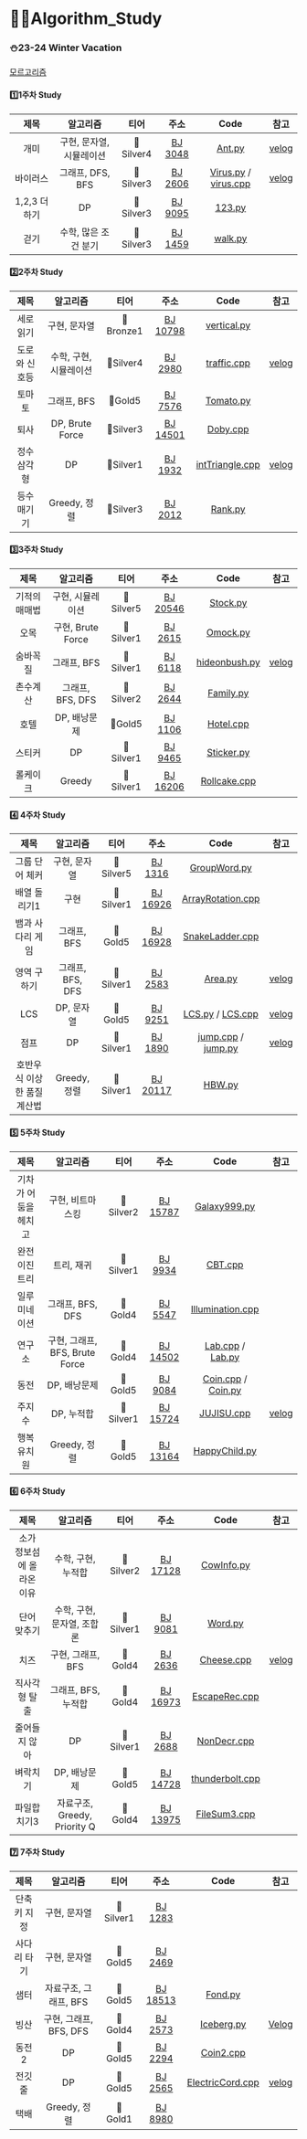 # 👨‍💻Algorithm_Study

### ⛄23-24 Winter Vacation
[모르고리즘](https://www.acmicpc.net/group/19643)
#### 1️⃣1주차 Study

|제목|알고리즘|티어|주소|Code|참고|
|:------:|:---:|:---:|:---:|:---:|:--:|
|개미|구현, 문자열, 시뮬레이션|🥈Silver4|[BJ 3048](https://www.acmicpc.net/problem/3048)|[Ant.py](https://github.com/Hyunjoon83/Algorithm_Study/blob/main/1%EC%A3%BC%EC%B0%A8%20%EC%8A%A4%ED%84%B0%EB%94%94/Ant.py)|[velog](https://velog.io/@hyunjoon0803/Python-%EB%B0%B1%EC%A4%80-3048-%EA%B0%9C%EB%AF%B8)|
|바이러스|그래프, DFS, BFS|🥈Silver3|[BJ 2606](https://www.acmicpc.net/problem/2606)|[Virus.py](https://github.com/Hyunjoon83/Algorithm_Study/blob/main/1%EC%A3%BC%EC%B0%A8%20%EC%8A%A4%ED%84%B0%EB%94%94/Virus.py) / [virus.cpp](https://github.com/Hyunjoon83/Algorithm_Study/blob/main/1%EC%A3%BC%EC%B0%A8%20%EC%8A%A4%ED%84%B0%EB%94%94/virus.cpp)|[velog](https://velog.io/@hyunjoon0803/C-%EB%B0%B1%EC%A4%80-2606-%EB%B0%94%EC%9D%B4%EB%9F%AC%EC%8A%A4)|
|1,2,3 더하기|DP|🥈Silver3|[BJ 9095](https://www.acmicpc.net/problem/9095)|[123.py](https://github.com/Hyunjoon83/Algorithm_Study/blob/main/1%EC%A3%BC%EC%B0%A8%20%EC%8A%A4%ED%84%B0%EB%94%94/123.py)||
|걷기|수학, 많은 조건 분기|🥈Silver3|[BJ 1459](https://www.acmicpc.net/problem/1459)|[walk.py](https://github.com/Hyunjoon83/Algorithm_Study/blob/main/1%EC%A3%BC%EC%B0%A8%20%EC%8A%A4%ED%84%B0%EB%94%94/walk.py)||

#### 2️⃣2주차 Study

|제목|알고리즘|티어|주소|Code|참고|
|:------:|:---:|:---:|:---:|:---:|:---:|
|세로읽기|구현, 문자열|🥉Bronze1|[BJ 10798](https://www.acmicpc.net/problem/10798)|[vertical.py](https://github.com/Hyunjoon83/Algorithm_Study/blob/main/2%EC%A3%BC%EC%B0%A8%20%EC%8A%A4%ED%84%B0%EB%94%94/vertical.py)||
|도로와 신호등|수학, 구현, 시뮬레이션|🥈Silver4|[BJ 2980](https://www.acmicpc.net/problem/2980)|[traffic.cpp](https://github.com/Hyunjoon83/Algorithm_Study/blob/main/2%EC%A3%BC%EC%B0%A8%20%EC%8A%A4%ED%84%B0%EB%94%94/traffic.cpp)|[velog](https://velog.io/@hyunjoon0803/C-%EB%B0%B1%EC%A4%80-2980-%EB%8F%84%EB%A1%9C%EC%99%80-%EC%8B%A0%ED%98%B8%EB%93%B1)|
|토마토|그래프, BFS|🥇Gold5|[BJ 7576](https://www.acmicpc.net/problem/7576)|[Tomato.py](https://github.com/Hyunjoon83/Algorithm_Study/blob/main/2%EC%A3%BC%EC%B0%A8%20%EC%8A%A4%ED%84%B0%EB%94%94/Tomato.py)||
|퇴사|DP, Brute Force|🥈Silver3|[BJ 14501](https://www.acmicpc.net/problem/14501)|[Doby.cpp](https://github.com/Hyunjoon83/Algorithm_Study/blob/main/2%EC%A3%BC%EC%B0%A8%20%EC%8A%A4%ED%84%B0%EB%94%94/Doby.cpp)||
|정수 삼각형|DP|🥈Silver1|[BJ 1932](https://www.acmicpc.net/problem/1932)|[intTriangle.cpp](https://github.com/Hyunjoon83/Algorithm_Study/blob/main/2%EC%A3%BC%EC%B0%A8%20%EC%8A%A4%ED%84%B0%EB%94%94/intTriangle.cpp)|[velog](https://velog.io/@hyunjoon0803/C-%EB%B0%B1%EC%A4%80-1932-%EC%A0%95%EC%88%98-%EC%82%BC%EA%B0%81%ED%98%95)|
|등수 매기기|Greedy, 정렬|🥈Silver3|[BJ 2012](https://www.acmicpc.net/problem/2012)|[Rank.py](https://github.com/Hyunjoon83/Algorithm_Study/blob/main/2%EC%A3%BC%EC%B0%A8%20%EC%8A%A4%ED%84%B0%EB%94%94/Rank.py)||

#### 3️⃣3주차 Study
|제목|알고리즘|티어|주소|Code|참고|
|:------:|:---:|:---:|:---:|:---:|:---:|
|기적의 매매법|구현, 시뮬레이션|🥈Silver5|[BJ 20546](https://www.acmicpc.net/problem/20546)|[Stock.py](https://github.com/Hyunjoon83/Algorithm_Study/blob/main/3%EC%A3%BC%EC%B0%A8%20%EC%8A%A4%ED%84%B0%EB%94%94/Stock.py)||
|오목|구현, Brute Force|🥈Silver1|[BJ 2615](https://www.acmicpc.net/problem/2615)|[Omock.py](https://github.com/Hyunjoon83/Algorithm_Study/blob/main/3%EC%A3%BC%EC%B0%A8%20%EC%8A%A4%ED%84%B0%EB%94%94/Omock.py)||
|숨바꼭질|그래프, BFS|🥈Silver1|[BJ 6118](https://www.acmicpc.net/problem/6118)|[hideonbush.py](https://github.com/Hyunjoon83/Algorithm_Study/blob/main/3%EC%A3%BC%EC%B0%A8%20%EC%8A%A4%ED%84%B0%EB%94%94/hideonbush.py)|[velog](https://velog.io/@hyunjoon0803/Python-%EB%B0%B1%EC%A4%80-6118-%EC%88%A8%EB%B0%94%EA%BC%AD%EC%A7%88)|
|촌수계산|그래프, BFS, DFS|🥈Silver2|[BJ 2644](https://www.acmicpc.net/problem/2644)|[Family.py](https://github.com/Hyunjoon83/Algorithm_Study/blob/main/3%EC%A3%BC%EC%B0%A8%20%EC%8A%A4%ED%84%B0%EB%94%94/Family.py)||
|호텔|DP, 배낭문제|🥇Gold5|[BJ 1106](https://www.acmicpc.net/problem/1106)|[Hotel.cpp](https://github.com/Hyunjoon83/Algorithm_Study/blob/main/3%EC%A3%BC%EC%B0%A8%20%EC%8A%A4%ED%84%B0%EB%94%94/Hotel.cpp)||
|스티커|DP|🥈Silver1|[BJ 9465](https://www.acmicpc.net/problem/9465)|[Sticker.py](https://github.com/Hyunjoon83/Algorithm_Study/blob/main/3%EC%A3%BC%EC%B0%A8%20%EC%8A%A4%ED%84%B0%EB%94%94/Sticker.py)||
|롤케이크|Greedy|🥈Silver1|[BJ 16206](https://www.acmicpc.net/problem/16206)|[Rollcake.cpp](https://github.com/Hyunjoon83/Algorithm_Study/blob/main/3%EC%A3%BC%EC%B0%A8%20%EC%8A%A4%ED%84%B0%EB%94%94/Rollcake.cpp)||

#### 4️⃣ 4주차 Study
|제목|알고리즘|티어|주소|Code|참고|
|:------:|:---:|:---:|:---:|:---:|:---:|
|그룹 단어 체커|구현, 문자열|🥈Silver5|[BJ 1316](https://www.acmicpc.net/problem/1316)|[GroupWord.py](https://github.com/Hyunjoon83/Algorithm_Study/blob/main/4%EC%A3%BC%EC%B0%A8%20%EC%8A%A4%ED%84%B0%EB%94%94/GroupWord.py)||
|배열 돌리기1|구현|🥈Silver1|[BJ 16926](https://www.acmicpc.net/problem/16926)|[ArrayRotation.cpp](https://github.com/Hyunjoon83/Algorithm_Study/blob/main/4%EC%A3%BC%EC%B0%A8%20%EC%8A%A4%ED%84%B0%EB%94%94/ArrayRotation.cpp)||
|뱀과 사다리 게임|그래프, BFS|🥇Gold5|[BJ 16928](https://www.acmicpc.net/problem/16928)|[SnakeLadder.cpp](https://github.com/Hyunjoon83/Algorithm_Study/blob/main/4%EC%A3%BC%EC%B0%A8%20%EC%8A%A4%ED%84%B0%EB%94%94/SnakeLadder.cpp)||
|영역 구하기|그래프, BFS, DFS|🥈Silver1|[BJ 2583](https://www.acmicpc.net/problem/2583)|[Area.py](https://github.com/Hyunjoon83/Algorithm_Study/blob/main/4%EC%A3%BC%EC%B0%A8%20%EC%8A%A4%ED%84%B0%EB%94%94/Area.py)|[velog](https://velog.io/@hyunjoon0803/Python-%EB%B0%B1%EC%A4%80-2583-%EC%98%81%EC%97%AD-%EA%B5%AC%ED%95%98%EA%B8%B0)|
|LCS|DP, 문자열|🥇Gold5|[BJ 9251](https://www.acmicpc.net/problem/9251)|[LCS.py](https://github.com/Hyunjoon83/Algorithm_Study/blob/main/4%EC%A3%BC%EC%B0%A8%20%EC%8A%A4%ED%84%B0%EB%94%94/LCS.py) / [LCS.cpp](https://github.com/Hyunjoon83/Algorithm_Study/blob/main/4%EC%A3%BC%EC%B0%A8%20%EC%8A%A4%ED%84%B0%EB%94%94/LCS.cpp)|[velog](https://velog.io/@hyunjoon0803/CPython-%EB%B0%B1%EC%A4%80-9251-LCS)|
|점프|DP|🥈Silver1|[BJ 1890](https://www.acmicpc.net/problem/1890)|[jump.cpp](https://github.com/Hyunjoon83/Algorithm_Study/blob/main/4%EC%A3%BC%EC%B0%A8%20%EC%8A%A4%ED%84%B0%EB%94%94/jump.cpp) / [jump.py](https://github.com/Hyunjoon83/Algorithm_Study/blob/main/4%EC%A3%BC%EC%B0%A8%20%EC%8A%A4%ED%84%B0%EB%94%94/jump.py)|[velog](https://velog.io/@hyunjoon0803/C-%EB%B0%B1%EC%A4%80-1890-%EC%A0%90%ED%94%84)|
|호반우식 이상한 품질 계산법|Greedy, 정렬|🥈Silver1|[BJ 20117](https://www.acmicpc.net/problem/20117)|[HBW.py](https://github.com/Hyunjoon83/Algorithm_Study/blob/main/4%EC%A3%BC%EC%B0%A8%20%EC%8A%A4%ED%84%B0%EB%94%94/Hobanwoo.py)||

#### 5️⃣ 5주차 Study
|제목|알고리즘|티어|주소|Code|참고|
|:------:|:---:|:---:|:---:|:---:|:---:|
|기차가 어둠을 헤치고|구현, 비트마스킹|🥈Silver2|[BJ 15787](https://www.acmicpc.net/problem/15787)|[Galaxy999.py](https://github.com/Hyunjoon83/Algorithm_Study/blob/main/5%EC%A3%BC%EC%B0%A8%20%EC%8A%A4%ED%84%B0%EB%94%94/Galaxy999.py)||
|완전 이진 트리|트리, 재귀|🥈Silver1|[BJ 9934](https://www.acmicpc.net/problem/9934)|[CBT.cpp](https://github.com/Hyunjoon83/Algorithm_Study/blob/main/5%EC%A3%BC%EC%B0%A8%20%EC%8A%A4%ED%84%B0%EB%94%94/CBT.cpp)||
|일루미네이션|그래프, BFS, DFS|🥇Gold4|[BJ 5547](https://www.acmicpc.net/problem/5547)|[Illumination.cpp](https://github.com/Hyunjoon83/Algorithm_Study/blob/main/5%EC%A3%BC%EC%B0%A8%20%EC%8A%A4%ED%84%B0%EB%94%94/Illumination.cpp)||
|연구소|구현, 그래프, BFS, Brute Force|🥇Gold4|[BJ 14502](https://www.acmicpc.net/problem/14502)|[Lab.cpp](https://github.com/Hyunjoon83/Algorithm_Study/blob/main/5%EC%A3%BC%EC%B0%A8%20%EC%8A%A4%ED%84%B0%EB%94%94/Lab.cpp) / [Lab.py](https://github.com/Hyunjoon83/Algorithm_Study/blob/main/5%EC%A3%BC%EC%B0%A8%20%EC%8A%A4%ED%84%B0%EB%94%94/Lab.py)||
|동전|DP, 배낭문제|🥇Gold5|[BJ 9084](https://www.acmicpc.net/problem/9084)|[Coin.cpp](https://github.com/Hyunjoon83/Algorithm_Study/blob/main/5%EC%A3%BC%EC%B0%A8%20%EC%8A%A4%ED%84%B0%EB%94%94/Coin.cpp) / [Coin.py](https://github.com/Hyunjoon83/Algorithm_Study/blob/main/5%EC%A3%BC%EC%B0%A8%20%EC%8A%A4%ED%84%B0%EB%94%94/Coin.py)||
|주지수|DP, 누적합|🥈Silver1|[BJ 15724](https://www.acmicpc.net/problem/15724)|[JUJISU.cpp](https://github.com/Hyunjoon83/Algorithm_Study/blob/main/5%EC%A3%BC%EC%B0%A8%20%EC%8A%A4%ED%84%B0%EB%94%94/JUJISU.cpp)|[velog](https://velog.io/@hyunjoon0803/C-%EB%B0%B1%EC%A4%80-15724-%EC%A3%BC%EC%A7%80%EC%88%98)|
|행복 유치원|Greedy, 정렬|🥇Gold5|[BJ 13164](https://www.acmicpc.net/problem/13164)|[HappyChild.py](https://github.com/Hyunjoon83/Algorithm_Study/blob/main/5%EC%A3%BC%EC%B0%A8%20%EC%8A%A4%ED%84%B0%EB%94%94/HappyChild.py)||

#### 6️⃣ 6주차 Study
|제목|알고리즘|티어|주소|Code|참고|
|:------:|:---:|:---:|:---:|:---:|:---:|
|소가 정보섬에 올라온 이유|수학, 구현, 누적합|🥈Silver2|[BJ 17128](https://acmicpc.net/problem/17128)|[CowInfo.py](https://github.com/Hyunjoon83/Algorithm_Study/blob/main/6%EC%A3%BC%EC%B0%A8%20%EC%8A%A4%ED%84%B0%EB%94%94/CowInfo.py)||
|단어 맞추기|수학, 구현, 문자열, 조합론|🥈Silver1|[BJ 9081](https://www.acmicpc.net/problem/9081)|[Word.py](https://github.com/Hyunjoon83/Algorithm_Study/blob/main/6%EC%A3%BC%EC%B0%A8%20%EC%8A%A4%ED%84%B0%EB%94%94/Word.py)||
|치즈|구현, 그래프, BFS|🥇Gold4|[BJ 2636](https://www.acmicpc.net/problem/2636)|[Cheese.cpp](https://github.com/Hyunjoon83/Algorithm_Study/blob/main/6%EC%A3%BC%EC%B0%A8%20%EC%8A%A4%ED%84%B0%EB%94%94/Cheese.cpp)|[velog](https://velog.io/@hyunjoon0803/C-%EB%B0%B1%EC%A4%80-2636-%EC%B9%98%EC%A6%88)|
|직사각형 탈출|그래프, BFS, 누적합|🥇Gold4|[BJ 16973](https://www.acmicpc.net/problem/16973)|[EscapeRec.cpp](https://github.com/Hyunjoon83/Algorithm_Study/blob/main/6%EC%A3%BC%EC%B0%A8%20%EC%8A%A4%ED%84%B0%EB%94%94/EscapeRec.cpp)||
|줄어들지 않아|DP|🥈Silver1|[BJ 2688](https://www.acmicpc.net/problem/2688)|[NonDecr.cpp](https://github.com/Hyunjoon83/Algorithm_Study/blob/main/6%EC%A3%BC%EC%B0%A8%20%EC%8A%A4%ED%84%B0%EB%94%94/NonDecr.cpp)||
|벼락치기|DP, 배낭문제|🥇Gold5|[BJ 14728](https://www.acmicpc.net/problem/14728)|[thunderbolt.cpp](https://github.com/Hyunjoon83/Algorithm_Study/blob/main/6%EC%A3%BC%EC%B0%A8%20%EC%8A%A4%ED%84%B0%EB%94%94/thunderbolt.cpp)||
|파일합치기3|자료구조, Greedy, Priority Q|🥇Gold4|[BJ 13975](https://www.acmicpc.net/problem/13975)|[FileSum3.cpp](https://github.com/Hyunjoon83/Algorithm_Study/blob/main/6%EC%A3%BC%EC%B0%A8%20%EC%8A%A4%ED%84%B0%EB%94%94/FileSum3.cpp)||

#### 7️⃣ 7주차 Study
|제목|알고리즘|티어|주소|Code|참고|
|:------:|:---:|:---:|:---:|:---:|:---:|
|단축키 지정|구현, 문자열|🥈Silver1|[BJ 1283](https://www.acmicpc.net/problem/1283)|||
|사다리 타기|구현, 문자열|🥇Gold5|[BJ 2469](https://www.acmicpc.net/problem/2469)|||
|샘터|자료구조, 그래프, BFS|🥇Gold5|[BJ 18513](https://www.acmicpc.net/problem/18513)|[Fond.py](https://github.com/Hyunjoon83/Algorithm_Study/blob/main/7%EC%A3%BC%EC%B0%A8%20%EC%8A%A4%ED%84%B0%EB%94%94/Fond.py)||
|빙산|구현, 그래프, BFS, DFS|🥇Gold4|[BJ 2573](https://www.acmicpc.net/problem/18513)|[Iceberg.py](https://github.com/Hyunjoon83/Algorithm_Study/blob/main/7%EC%A3%BC%EC%B0%A8%20%EC%8A%A4%ED%84%B0%EB%94%94/Iceberg.py)|[Velog](https://velog.io/@hyunjoon0803/Python-%EB%B0%B1%EC%A4%80-2573-%EB%B9%99%EC%82%B0)|
|동전2|DP|🥇Gold5|[BJ 2294](https://www.acmicpc.net/problem/2294)|[Coin2.cpp](https://github.com/Hyunjoon83/Algorithm_Study/blob/main/7%EC%A3%BC%EC%B0%A8%20%EC%8A%A4%ED%84%B0%EB%94%94/Coin2.cpp)||
|전깃줄|DP|🥇Gold5|[BJ 2565](https://www.acmicpc.net/problem/2565)|[ElectricCord.cpp](https://github.com/Hyunjoon83/Algorithm_Study/blob/main/7%EC%A3%BC%EC%B0%A8%20%EC%8A%A4%ED%84%B0%EB%94%94/ElectricCord.cpp)|[velog](https://velog.io/@hyunjoon0803/C-%EB%B0%B1%EC%A4%80-2565-%EC%A0%84%EA%B9%83%EC%A4%84)|
|택배|Greedy, 정렬|🥇Gold1|[BJ 8980](https://www.acmicpc.net/problem/8980)|||
